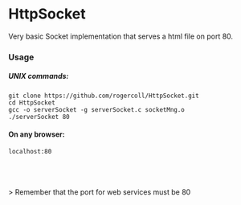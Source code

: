 # HttpSocket

Very basic Socket implementation that serves a html file on port 80.

### Usage

##### UNIX commands:
```
git clone https://github.com/rogercoll/HttpSocket.git
cd HttpSocket
gcc -o serverSocket -g serverSocket.c socketMng.o
./serverSocket 80
```
#### On any browser:
```
localhost:80
```
<br>
<br>
<br>
> Remember that the port for web services must be 80
